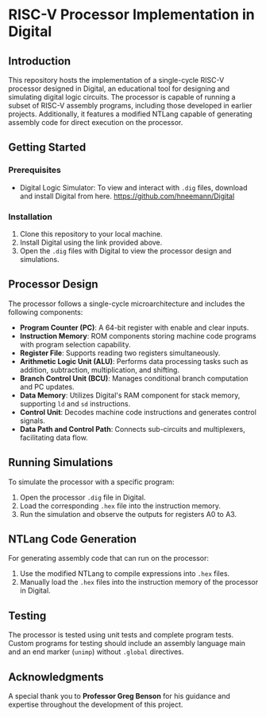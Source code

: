 # RISC-V Processor Implementation in Digital

## Introduction
This repository hosts the implementation of a single-cycle RISC-V processor designed in Digital, an educational tool for designing and simulating digital logic circuits. The processor is capable of running a subset of RISC-V assembly programs, including those developed in earlier projects. Additionally, it features a modified NTLang capable of generating assembly code for direct execution on the processor.

## Getting Started

### Prerequisites
- Digital Logic Simulator: To view and interact with `.dig` files, download and install Digital from here.
https://github.com/hneemann/Digital

### Installation
1. Clone this repository to your local machine.
2. Install Digital using the link provided above.
3. Open the `.dig` files with Digital to view the processor design and simulations.

## Processor Design
The processor follows a single-cycle microarchitecture and includes the following components:
- **Program Counter (PC)**: A 64-bit register with enable and clear inputs.
- **Instruction Memory**: ROM components storing machine code programs with program selection capability.
- **Register File**: Supports reading two registers simultaneously.
- **Arithmetic Logic Unit (ALU)**: Performs data processing tasks such as addition, subtraction, multiplication, and shifting.
- **Branch Control Unit (BCU)**: Manages conditional branch computation and PC updates.
- **Data Memory**: Utilizes Digital's RAM component for stack memory, supporting `ld` and `sd` instructions.
- **Control Unit**: Decodes machine code instructions and generates control signals.
- **Data Path and Control Path**: Connects sub-circuits and multiplexers, facilitating data flow.

## Running Simulations
To simulate the processor with a specific program:
1. Open the processor `.dig` file in Digital.
2. Load the corresponding `.hex` file into the instruction memory.
3. Run the simulation and observe the outputs for registers A0 to A3.

## NTLang Code Generation
For generating assembly code that can run on the processor:
1. Use the modified NTLang to compile expressions into `.hex` files.
2. Manually load the `.hex` files into the instruction memory of the processor in Digital.

## Testing
The processor is tested using unit tests and complete program tests. Custom programs for testing should include an assembly language main and an end marker (`unimp`) without `.global` directives.

## Acknowledgments
A special thank you to **Professor Greg Benson** for his guidance and expertise throughout the development of this project.
